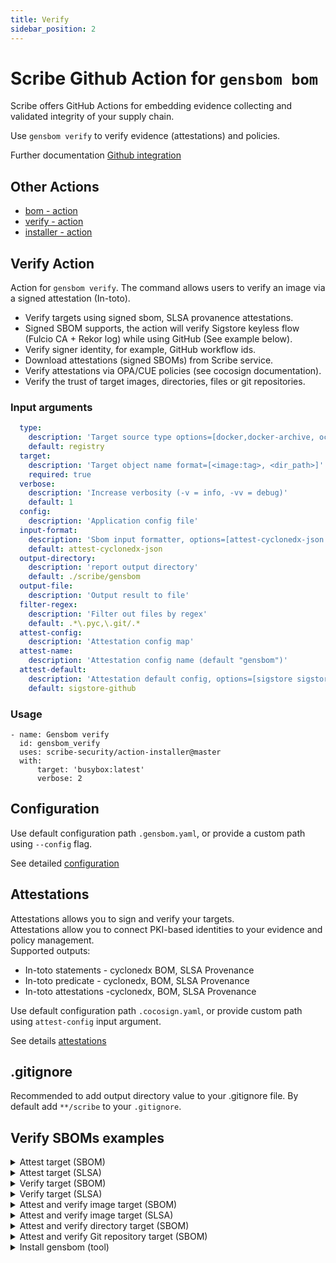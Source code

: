 ```yaml
---
title: Verify
sidebar_position: 2
---
```

# Scribe Github Action for `gensbom bom`
Scribe offers GitHub Actions for embedding evidence collecting and validated integrity of your supply chain.

Use `gensbom verify` to verify evidence (attestations) and policies.

Further documentation [Github integration](https://scribe-security.netlify.app/docs/ci-integrations/github/)


## Other Actions
* [bom - action](https://github.com/scribe-security/action-bom/README.md)
* [verify - action](https://github.com/scribe-security/action-verify/README.md)
* [installer - action](https://github.com/scribe-security/action-installer/README.md)
<!-- * [integrity report - action](https://github.com/scribe-security/action-report/README.md) -->


## Verify Action
Action for `gensbom verify`.
The command allows users to verify an image via a signed attestation (In-toto).
- Verify targets using signed sbom, SLSA provanence attestations.
- Signed SBOM supports, the action will verify Sigstore keyless flow (Fulcio CA + Rekor log) while using GitHub (See example below).
- Verify signer identity, for example, GitHub workflow ids.
- Download attestations (signed SBOMs) from Scribe service.
- Verify attestations via OPA/CUE policies (see cocosign documentation).
- Verify the trust of target images, directories, files or git repositories.

### Input arguments
```yaml
  type:
    description: 'Target source type options=[docker,docker-archive, oci-archive, dir, registry]'
    default: registry
  target:
    description: 'Target object name format=[<image:tag>, <dir_path>]'
    required: true
  verbose:
    description: 'Increase verbosity (-v = info, -vv = debug)'
    default: 1
  config:
    description: 'Application config file'
  input-format:
    description: 'Sbom input formatter, options=[attest-cyclonedx-json attest-slsa] (default "attest-cyclonedx-json")'
    default: attest-cyclonedx-json
  output-directory:
    description: 'report output directory'
    default: ./scribe/gensbom
  output-file:
    description: 'Output result to file'
  filter-regex:
    description: 'Filter out files by regex'
    default: .*\.pyc,\.git/.*
  attest-config:
    description: 'Attestation config map'
  attest-name:
    description: 'Attestation config name (default "gensbom")'
  attest-default:
    description: 'Attestation default config, options=[sigstore sigstore-github x509]'
    default: sigstore-github
```

### Usage
```
- name: Gensbom verify
  id: gensbom_verify
  uses: scribe-security/action-installer@master
  with:
      target: 'busybox:latest'
      verbose: 2
```

## Configuration
Use default configuration path `.gensbom.yaml`, or provide a custom path using `--config` flag.

See detailed [configuration](docs/configuration.md)


## Attestations 
Attestations allows you to sign and verify your targets. <br />
Attestations allow you to connect PKI-based identities to your evidence and policy management.  <br />
Supported outputs:
- In-toto statements - cyclonedx BOM, SLSA Provenance
- In-toto predicate - cyclonedx, BOM, SLSA Provenance
- In-toto attestations -cyclonedx, BOM, SLSA Provenance

Use default configuration path `.cocosign.yaml`, or
provide custom path using `attest-config` input argument.

See details [attestations](docs/attestations.md)

## .gitignore
Recommended to add output directory value to your .gitignore file.
By default add `**/scribe` to your `.gitignore`.

## Verify SBOMs examples

<details>
  <summary> Attest target (SBOM) </summary>

Create and sign SBOM targets. <br />
By default the `sigstore-github` flow is used, GitHub workload identity and Sigstore (Fulcio, Rekor).

>Default attestation config **Required** `id-token` permission access. <br />

```YAML
job_example:
  runs-on: ubuntu-latest
  permissions:
    id-token: write
  steps:
    - name: gensbom attest
    uses: scribe-security/action-bom@master
    with:
        target: 'busybox:latest'
        format: attest
``` 
</details>

<details>
  <summary> Attest target (SLSA) </summary>

Create and sign SLSA targets. <br />
By default the `sigstore-github` flow is used, GitHub workload identity and Sigstore (Fulcio, Rekor).

>Default attestation config **Required** `id-token` permission access. <br />

```YAML
job_example:
  runs-on: ubuntu-latest
  permissions:
    id-token: write
  steps:
    - name: gensbom attest
    uses: scribe-security/action-bom@master
    with:
        target: 'busybox:latest'
        format: attest-slsa
``` 
</details>

<details>
  <summary> Verify target (SBOM) </summary>

Verify targets against a signed attestation.
Default attestation config: `sigstore-config` - sigstore (Fulcio, Rekor). <br />
Gensbom will look for both a bom or slsa attestation to verify against. <br />

```YAML
- name: gensbom verify
  uses: scribe-security/action-verify@master
  with:
    target: 'busybox:latest'
``` 

</details>

<details>
  <summary> Verify target (SLSA) </summary>

Verify targets against a signed attestation. <br />
Default attestation config: `sigstore-config` - sigstore (Fulcio, Rekor). <br />
Gensbom will look for both a bom or slsa attestation to verify against. <br />


```YAML
- name: gensbom verify
  uses: scribe-security/action-verify@master
  with:
    target: 'busybox:latest'
    input-format: attest-slsa
``` 

</details>

<details>
  <summary> Attest and verify image target (SBOM) </summary>

Full job example of a image signing and verifying flow.

```YAML
 gensbom-busybox-test:
    runs-on: ubuntu-latest
    permissions:
      contents: read
      packages: write
      id-token: write
    steps:

      - uses: actions/checkout@v3
        with:
          fetch-depth: 0

      - name: gensbom attest
        id: gensbom_attest
        uses: scribe-security/action-bom@master
        with:
           target: 'busybox:latest'
           verbose: 2
           format: attest
           force: true

      - name: gensbom verify
        id: gensbom_verify
        uses: scribe-security/action-verify@master
        with:
           target: 'busybox:latest'
           verbose: 2

      - uses: actions/upload-artifact@v3
        with:
          name: gensbom-busybox-test
          path: scribe/gensbom
``` 

</details>

<details>
  <summary> Attest and verify image target (SLSA) </summary>

Full job example of a image signing and verifying flow.

```YAML
 gensbom-busybox-test:
    runs-on: ubuntu-latest
    permissions:
      contents: read
      packages: write
      id-token: write
    steps:

      - uses: actions/checkout@v3
        with:
          fetch-depth: 0

      - name: gensbom attest slsa
        id: gensbom_attest
        uses: scribe-security/action-bom@master
        with:
           target: 'busybox:latest'
           verbose: 2
           format: attest-slsa
           force: true

      - name: gensbom verify attest slsa
        id: gensbom_verify
        uses: scribe-security/action-verify@master
        with:
           target: 'busybox:latest'
           input-format: attest-slsa
           verbose: 2

      - uses: actions/upload-artifact@v3
        with:
          name: gensbom-busybox-test
          path: scribe/gensbom
``` 

</details>

<details>
  <summary> Attest and verify directory target (SBOM) </summary>

Full job example of a directory signing and verifying flow.

```YAML
  gensbom-dir-test:
    runs-on: ubuntu-latest
    permissions:
      contents: read
      packages: write
      id-token: write
    steps:

      - uses: actions/checkout@v3
        with:
          fetch-depth: 0

      - name: gensbom attest workdir
        id: gensbom_attest_dir
        uses: scribe-security/action-bom@master
        with:
           type: dir
           target: '/GitHub/workspace/'
           verbose: 2
           format: attest
           force: true

      - name: gensbom verify workdir
        id: gensbom_verify_dir
        uses: scribe-security/action-verify@master
        with:
           type: dir
           target: '/GitHub/workspace/'
           verbose: 2
      
      - uses: actions/upload-artifact@v3
        with:
          name: gensbom-workdir-evidence
          path: |
            scribe/gensbom      
``` 

</details>


<details>
  <summary> Attest and verify Git repository target (SBOM) </summary>

Full job example of a git repository signing and verifying flow.
> Support for both local (path) and remote git (url) repositories.

```YAML
  gensbom-dir-test:
    runs-on: ubuntu-latest
    permissions:
      contents: read
      packages: write
      id-token: write
    steps:

      - uses: actions/checkout@v3
        with:
          fetch-depth: 0

      - name: gensbom attest local repo
        id: gensbom_attest_dir
        uses: scribe-security/action-bom@master
        with:
           type: git
           target: '/GitHub/workspace/my_repo'
           verbose: 2
           format: attest
           force: true

      - name: gensbom verify local repo
        id: gensbom_verify_dir
        uses: scribe-security/action-verify@master
        with:
           type: git
           target: '/GitHub/workspace/my_repo'
           verbose: 2
      
      - uses: actions/upload-artifact@v3
        with:
          name: gensbom-git-evidence
          path: |
            scribe/gensbom      
``` 

</details>

<details>
  <summary> Install gensbom (tool) </summary>

Install gensbom as a tool
```YAML
- name: install gensbom
  uses: scribe-security/action-installer@master

- name: gensbom run
  run: |
    gensbom --version
    gensbom bom busybox:latest -vv
``` 
</details>
